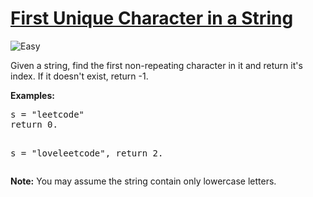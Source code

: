 # [First Unique Character in a String](https://leetcode.com/problems/first-unique-character-in-a-string/)
<img src="https://img.shields.io/badge/difficulty-easy-green.svg?style=flat-square" alt="Easy" />

<p>
Given a string, find the first non-repeating character in it and return it's index. If it doesn't exist, return -1.
</p>
<p><b>Examples:</b>
<pre>
s = "leetcode"
return 0.

s = "loveleetcode",
return 2.
</pre>
</p>

<p>
<b>Note:</b> You may assume the string contain only lowercase letters.
</p>
